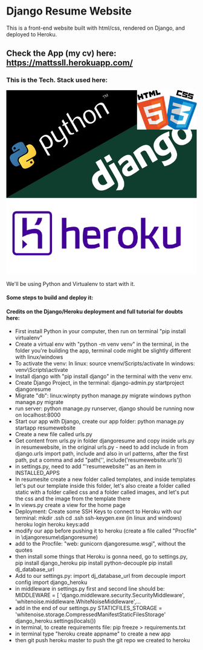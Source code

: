 # Django Resume Website
This is a front-end website built with html/css, rendered on Django, and deployed to Heroku.
## Check the App (my cv) here: https://mattssll.herokuapp.com/


### This is the Tech. Stack used here:
<img src="techstack.png">


We'll be using Python and Virtualenv to start with it.<br>
<h4>Some steps to build and deploy it:</h4>
<h4>Credits on the Django/Heroku deployment and full tutorial for doubts here: <a href='https://www.youtube.com/watch?v=F5WXNI3Dq8U&t=535s'> <a></h4>
<ul>
    <li>First install Python in your computer, then run on terminal "pip install virtualenv"</li>
    <li>Create a virtual env with "python -m venv venv" in the terminal, in the folder you're building the app, terminal code might be slightly different with linux/windows</li>
    <li>To activate the venv: 
    In linux: source vnenv/Scripts/activate
    In windows: venv\Scripts\activate</li>
    <li>Install django with "pip install django" in the terminal with the venv env.</li>
    <li>Create Django Project, in the terminal: django-admin.py startproject djangoresume</li>
    <li>Migrate "db": 
linux:winpty python manage.py migrate
windows python manage.py migrate</li>
    <li>run server: python manage.py runserver, django should be running now on localhost:8000</li>
    <li>Start our app with Django, create our app folder: python manage.py startapp resumewebsite</li>
    <li>Create a new file called urls.py</li>
    <li>Get content from urls.py in folder djangoresume and copy inside urls.py in resumewebsite, in the original 
urls.py - need to add include in from django.urls import path, include and also in url patterns, after the first path, put a comma and add "path('', include('resumewebsite.urls'))</li>
    <li>in settings.py, need to add "'resumewebsite'" as an item in INSTALLED_APPS</li>
    <li>In resumesite create a new folder called templates, and inside templates let's put our template inside this folder, let's also create a folder called static with a folder called css and a folder called images, and let's put the css and the image from the template there</li>
    <li>
In views.py create a view for the home page</li>
    <li>Deployment: Create some SSH Keys to connect to Heroku with our terminal:
mkdir .ssh
cd .ssh
ssh-keygen.exe (in linux and windows)
heroku login
heroku keys:add</li>
    <li>modify our app before pushing it to heroku (create a file called "Procfile" in \djangoresume\djangoresume)</li>
    <li>add to the Procfile: "web: gunicorn djangoresume.wsgi", without the quotes</li>
    <li>then install some things that Heroku is gonna need, go to settings.py,
pip install django_heroku
pip install python-decouple
pip install dj_database_url</li>
    <li>Add to our settings.py:
import dj_database_url
from decouple import config
import django_heroku</li>
    <li>in middleware in settings.py first and second line should be:
MIDDLEWARE = [
    'django.middleware.security.SecurityMiddleware',
    'whitenoise.middleware.WhiteNoiseMiddleware',...
</li>
    <li>add in the end of our settings.py
STATICFILES_STORAGE = 'whitenoise.storage.CompressedManifestStaticFilesStorage'
django_heroku.settings(locals())</li>
    <li>in terminal, to create requirements file: pip freeze > requirements.txt</li>
    <li>in terminal type "heroku create appname" to create a new app </li>
    <li>then git push heroku master to push the git repo we created to heroku</li>
</ul>





















